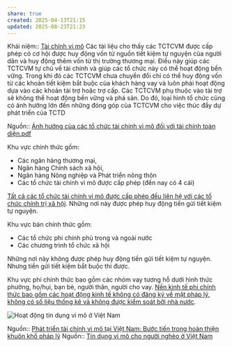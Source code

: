 ```yaml
---
share: true
created: 2025-04-13T21:15
updated: 2025-08-23T21:23
---
```

Khái niệm:: [Tài chính vi mô](../../../../../%E2%9A%A1Hi%E1%BB%83u%20bi%E1%BA%BFt%20s%C3%A2u/%CE%9E%20Kh%C3%A1i%20ni%E1%BB%87m/T%C3%A0i%20ch%C3%ADnh%20vi%20m%C3%B4.md)
Các tài liệu cho thấy các TCTCVM được cấp phép có cơ hội được huy động vốn từ nguồn tiết kiệm tự nguyện của người dân và huy động thêm vốn từ thị trường thương mại. Điều này giúp các TCTCVM tự chủ về tài chính và giúp các tổ chức này có thể hoạt động bền vững. Trong khi đó các TCTCVM chưa chuyển đổi chỉ có thể huy động vốn từ các khoản tiết kiệm bắt buộc của khách hàng vay và luôn phải hoạt động dựa vào các khoản tài trợ hoặc trợ cấp. Các TCTCVM phụ thuộc vào tài trợ sẽ không thể hoạt động bền vững và phá sản. Do đó, loại hình tổ chức cũng có ảnh hưởng lớn đến những đóng góp của TCTCVM cho việc thúc đẩy dự phát triển của TCTD

Nguồn:: [Ảnh hưởng của các tổ chức tài chính vi mô đối với tài chính toàn diện.pdf](../../../../../assets/attachments/%E1%BA%A2nh%20h%C6%B0%E1%BB%9Fng%20c%E1%BB%A7a%20c%C3%A1c%20t%E1%BB%95%20ch%E1%BB%A9c%20t%C3%A0i%20ch%C3%ADnh%20vi%20m%C3%B4%20%C4%91%E1%BB%91i%20v%E1%BB%9Bi%20t%C3%A0i%20ch%C3%ADnh%20to%C3%A0n%20di%E1%BB%87n.pdf)

Khu vực chính thức gồm:
- Các ngân hàng thương mại,
- Ngân hàng Chính sách xã hội,
- Ngân hàng Nông nghiệp và Phát triển nông thôn 
- Các tổ chức tài chính vi mô được cấp phép (đến nay có 4 cái)

[Tất cả các tổ chức tài chính vi mô được cấp phép đều liên hệ với các tổ chức chính trị xã hội](../../../L%C4%A9nh%20v%E1%BB%B1c%20c%E1%BB%A5%20th%E1%BB%83/T%E1%BB%95%20ch%E1%BB%A9c%20t%C3%ADn%20d%E1%BB%A5ng/T%E1%BB%95%20ch%E1%BB%A9c%20t%C3%A0i%20ch%C3%ADnh%20vi%20m%C3%B4/T%E1%BA%A5t%20c%E1%BA%A3%20c%C3%A1c%20t%E1%BB%95%20ch%E1%BB%A9c%20t%C3%A0i%20ch%C3%ADnh%20vi%20m%C3%B4%20%C4%91%C6%B0%E1%BB%A3c%20c%E1%BA%A5p%20ph%C3%A9p%20%C4%91%E1%BB%81u%20li%C3%AAn%20h%E1%BB%87%20v%E1%BB%9Bi%20c%C3%A1c%20t%E1%BB%95%20ch%E1%BB%A9c%20ch%C3%ADnh%20tr%E1%BB%8B%20x%C3%A3%20h%E1%BB%99i.md). Những nơi này được phép huy động tiền gửi tiết kiệm tự nguyện.

Khu vực bán chính thức gồm:
- Các tổ chức phi chính phủ trong và ngoài nước 
- Các chương trình tổ chức xã hội

Những nơi này không được phép huy động tiền gửi tiết kiệm tự nguyện. Nhưng tiền gửi tiết kiệm bắt buộc thì được.

Khu vực phi chính thức bao gồm các nhóm vay tương hỗ dưới hình thức phường, họ/hụi, bạn bè, người thân, người cho vay. [Nền kinh tế phi chính thức bao gồm các hoạt động kinh tế không có đăng ký về mặt pháp lý, không có số liệu thống kê và không được kiểm soát bởi nhà nước](../../../../../%E2%9A%A1Hi%E1%BB%83u%20bi%E1%BA%BFt%20s%C3%A2u/Ph%C3%A1t%20tri%E1%BB%83n%20b%E1%BB%81n%20v%E1%BB%AFng/Kinh%20t%E1%BA%BF%20phi%20ch%C3%ADnh%20th%E1%BB%A9c/N%E1%BB%81n%20kinh%20t%E1%BA%BF%20phi%20ch%C3%ADnh%20th%E1%BB%A9c%20bao%20g%E1%BB%93m%20c%C3%A1c%20ho%E1%BA%A1t%20%C4%91%E1%BB%99ng%20kinh%20t%E1%BA%BF%20kh%C3%B4ng%20c%C3%B3%20%C4%91%C4%83ng%20k%C3%BD%20v%E1%BB%81%20m%E1%BA%B7t%20ph%C3%A1p%20l%C3%BD,%20kh%C3%B4ng%20c%C3%B3%20s%E1%BB%91%20li%E1%BB%87u%20th%E1%BB%91ng%20k%C3%AA%20v%C3%A0%20kh%C3%B4ng%20%C4%91%C6%B0%E1%BB%A3c%20ki%E1%BB%83m%20so%C3%A1t%20b%E1%BB%9Fi%20nh%C3%A0%20n%C6%B0%E1%BB%9Bc.md). 

![Hoạt động tín dụng vi mô ở Việt Nam](https://imgcdn.tapchicongthuong.vn/thumb/w_1000/tcct-media/23/4/15/thanh-1.png)

Nguồn:: [Phát triển tài chính vi mô tại Việt Nam: Bước tiến trong hoàn thiện khuôn khổ pháp lý](https://mof.gov.vn/webcenter/portal/vclvcstc/pages_r/l/chi-tiet-tin?dDocName=MOFUCM112269)
Nguồn:: [Tín dụng vi mô cho người nghèo ở Việt Nam](https://tapchicongthuong.vn/tin-dung-vi-mo-cho-nguoi-ngheo-o-viet-nam-104226.htm)
